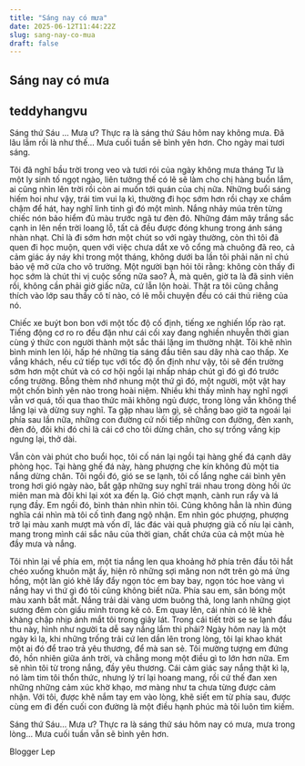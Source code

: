 ```yaml
---
title: "Sáng nay có mưa"
date: 2025-06-12T11:44:22Z
slug: sang-nay-co-mua
draft: false
---
```


## Sáng nay có mưa

## teddyhangvu

Sáng thứ Sáu …
Mưa ư? Thực ra là sáng thứ Sáu hôm nay không mưa. Đã lâu lắm rồi là như thế…
Mưa cuối tuần sẽ bình yên hơn. Cho ngày mai tươi sáng.
 
Tôi đã nghĩ bầu trời trong veo và tươi rói của ngày không mưa tháng Tư là một ly sinh tố ngọt ngào, liên tưởng thế có lẽ sẽ làm cho chị hàng buồn lắm, ai cũng nhìn lên trời rồi còn ai muốn tới quán của chị nữa. Những buổi sáng hiếm hoi như vậy, trái tim vui lạ kì, thường đi học sớm hơn rồi chạy xe chầm chậm để hát, hay nghĩ linh tinh gì đó một mình. Nắng nhảy múa trên từng chiếc nón bảo hiểm đủ màu trước ngã tư đèn đỏ. Những đám mây trắng sắc cạnh in lên nền trời loang lỗ, tất cả đều được đóng khung trong ánh sáng nhàn nhạt. Chỉ là đi sớm hơn một chút so với ngày thường, còn thì tôi đã quen đi học muộn, quen với việc chưa dắt xe vô cổng mà chuông đã reo, cả cảm giác áy náy khi trong một tháng, không dưới ba lần tôi phải năn nỉ chú bảo vệ mở cửa cho vô trường. Một người bạn hỏi tôi rằng: không còn thấy đi học sớm là chút thi vị cuộc sống nữa sao? À, mà quên, giờ ta là đã sinh viên rồi, không cần phải giờ giấc nữa, cứ lẫn lộn hoài. Thật ra tôi cũng chẳng thích vào lớp sau thầy cô tí nào, có lẽ mỗi chuyện đều có cái thú riêng của nó.
 
Chiếc xe buýt bon bon với một tốc độ cố định, tiếng xe nghiến lốp rào rạt. Tiếng động cơ ro ro đều đặn như cái cối xay đang nghiền nhuyễn thời gian cùng ý thức con người thành một sắc thái lặng im thường nhật. Tôi khẽ nhìn bình minh len lỏi, hấp hé những tia sáng đầu tiên sau dãy nhà cao thấp. Xe vắng khách, nếu cứ tiếp tục với tốc độ ổn định như vậy, tôi sẽ đến trường sớm hơn một chút và có cơ hội ngồi lại nhấp nháp chút gì đó gì đó trước cổng trường. Bỗng thèm nhớ nhung một thứ gì đó, một người, một vật hay một chốn bình yên nào trong hoài niệm. Nhiều khi thấy mình hay nghĩ ngợi vẫn vơ quá, tối qua thao thức mãi không ngủ được, trong lòng vẫn không thể lắng lại và dừng suy nghĩ. Ta gặp nhau làm gì, sẽ chẳng bao giờ ta ngoái lại phía sau lần nữa, những con đường cứ nối tiếp những con đường, đèn xanh, đèn đỏ, đôi khi đó chỉ là cái cớ cho tôi dừng chân, cho sự trống vắng kịp ngưng lại, thở dài.
 
Vẫn còn vài phút cho buổi học, tôi cố nán lại ngồi tại hàng ghế đá cạnh dãy phòng học. Tại hàng ghế đá này, hàng phượng che kín không đủ một tia nắng dừng chân. Tôi ngồi đó, gió se se lạnh, tôi cố lắng nghe cái bình yên trong hơi gió ngày nào, bắt gặp những suy nghĩ trái nhau trong dòng hồi ức miên man mà đôi khi lại xót xa đến lạ. Gió chợt mạnh, cành run rẩy và lá rụng đầy. Em ngồi đó, bình thản nhìn nhìn tôi. Cũng không hẳn là nhìn đúng nghĩa cái nhìn mà tôi cố tình đang ngộ nhận. Em nhìn góc phượng, phượng trở lại màu xanh mượt mà vốn dĩ, lác đác vài quả phượng già cố níu lại cành, mang trong mình cái sắc nâu của thời gian, chất chứa của cả một mùa hè đầy mưa và nắng.
 
Tôi nhìn lại về phía em, một tia nắng len qua khoảng hở phía trên đầu tôi hắt chéo xuống khuôn mặt ấy, hiện rõ những sợi măng non nớt trên gò má ửng hồng, một làn gió khẽ lẩy đẩy ngọn tóc em bay bay, ngọn tóc hoe vàng vì nắng hay vì thứ gì đó tôi cũng không biết nữa. Phía sau em, sân bóng một màu xanh bắt mắt. Nắng trải dài vàng ươm buông thả, long lanh những giọt sương đêm còn giấu mình trong kẽ cỏ. Em quay lên, cái nhìn có lẽ khẽ khàng chập nhịp ánh mắt tôi trong giây lát. Trong cái tiết trời se se lạnh đầu thu này, hình như người ta dễ say nắng lắm thì phải? Ngày hôm nay là một ngày kì lạ, khi những trống trải cứ len dần lên trong lòng, tôi lại khao khát một ai đó để trao trả yêu thương, để mà san sẻ. Tôi mường tượng em đứng đó, hồn nhiên giữa ánh trời, và chẳng mong một điều gì to lớn hơn nữa. Em sẽ nhìn tôi từ trong nắng, đầy yêu thương. Cái cảm giác say nắng thật kì lạ, nó làm tim tôi thổn thức, nhưng lý trí lại hoang mang, rồi cứ thế đan xen những những cảm xúc khờ khạo, mơ màng như ta chưa từng được cảm nhận. Với tôi, được khẽ nắm tay em vào lòng, khẽ siết em từ phía sau, được cùng em đi đến cuối con đường là một điều hạnh phúc mà tôi luôn tìm kiếm.
 
Sáng thứ Sáu…
Mưa ư? Thực ra là sáng thứ sáu hôm nay có mưa, mưa trong lòng…
Mưa cuối tuần vẫn sẽ bình yên hơn.
 
Blogger Lep